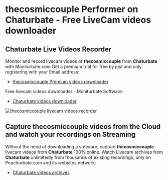 # thecosmiccouple Performer on Chaturbate - Free LiveCam videos downloader

## Chaturbate Live Videos Recorder

Monitor and record livecam videos of **thecosmiccouple** from **Chaturbate** with Moniturbate.com
Get a premium trial for free by just and only registering with your Email address:
* [thecosmiccouple Premium videos downloader](https://moniturbate.com/request-demo-licence-key.html)

Free livecam videos downloader - Moniturbate Software:
* [Chaturbate videos downloader](https://moniturbate.com/moniturbate-download-software.html)

![thecosmiccouple livecam videos recorder](https://peachurnet.com/templates/moniturbate-software.png)


## Capture thecosmiccouple videos from the Cloud and watch your recordings on Streaming

Without the need of downloading a software, capture **thecosmiccouple** livecam videos from **Chaturbate** 100% online.
Watch Livecam archives from **Chaturbate** unlimitedly from thousands of existing recordings, only on Peachurbate.com and its websites network:
* [Chaturbate videos archives](https://peachurnet.com/)